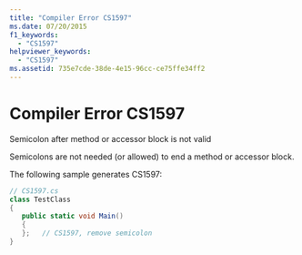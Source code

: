 ```yaml
---
title: "Compiler Error CS1597"
ms.date: 07/20/2015
f1_keywords: 
  - "CS1597"
helpviewer_keywords: 
  - "CS1597"
ms.assetid: 735e7cde-38de-4e15-96cc-ce75ffe34ff2
---
```

# Compiler Error CS1597
Semicolon after method or accessor block is not valid  
  
 Semicolons are not needed (or allowed) to end a method or accessor block.  
  
 The following sample generates CS1597:  
  
```csharp  
// CS1597.cs  
class TestClass  
{  
   public static void Main()  
   {  
   };   // CS1597, remove semicolon  
}  
```
